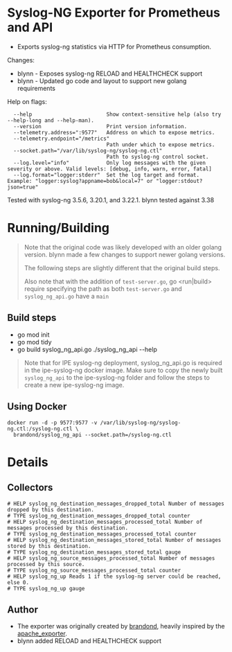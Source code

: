 # Syslog-NG Exporter for Prometheus and API

* Exports syslog-ng statistics via HTTP for Prometheus consumption.

Changes:
* blynn - Exposes syslog-ng RELOAD and HEALTHCHECK support
* blynn - Updated go code and layout to support new golang requirements

Help on flags:

```
  --help                        Show context-sensitive help (also try --help-long and --help-man).
  --version                     Print version information.
  --telemetry.address=":9577"   Address on which to expose metrics.
  --telemetry.endpoint="/metrics"
                                Path under which to expose metrics.
  --socket.path="/var/lib/syslog-ng/syslog-ng.ctl"
                                Path to syslog-ng control socket.
  --log.level="info"            Only log messages with the given severity or above. Valid levels: [debug, info, warn, error, fatal]
  --log.format="logger:stderr"  Set the log target and format. Example: "logger:syslog?appname=bob&local=7" or "logger:stdout?json=true"
```

Tested with syslog-ng 3.5.6, 3.20.1, and 3.22.1.
blynn tested against 3.38

# Running/Building
> Note that the original code was likely developed with an older golang version. blynn made a few changes to
> support newer golang versions.
>
> The following steps are slightly different that the original build steps.
> 
> Also note that with the addition of `test-server.go`, go <run|build> require specifying the path as both 
> `test-server.go` and `syslog_ng_api.go` have a `main`

## Build steps
* go mod init
* go mod tidy
* go build syslog_ng_api.go
./syslog_ng_api --help

> Note that for IPE syslog-ng deployment, syslog_ng_api.go is required in the ipe-syslog-ng docker image.
> Make sure to copy the newly built `syslog_ng_api` to the ipe-syslog-ng folder and follow the steps to 
> create a new ipe-syslog-ng image.


## Using Docker
```
docker run -d -p 9577:9577 -v /var/lib/syslog-ng/syslog-ng.ctl:/syslog-ng.ctl \
  brandond/syslog_ng_api --socket.path=/syslog-ng.ctl
```


# Details

## Collectors

```
# HELP syslog_ng_destination_messages_dropped_total Number of messages dropped by this destination.
# TYPE syslog_ng_destination_messages_dropped_total counter
# HELP syslog_ng_destination_messages_processed_total Number of messages processed by this destination.
# TYPE syslog_ng_destination_messages_processed_total counter
# HELP syslog_ng_destination_messages_stored_total Number of messages stored by this destination.
# TYPE syslog_ng_destination_messages_stored_total gauge
# HELP syslog_ng_source_messages_processed_total Number of messages processed by this source.
# TYPE syslog_ng_source_messages_processed_total counter
# HELP syslog_ng_up Reads 1 if the syslog-ng server could be reached, else 0.
# TYPE syslog_ng_up gauge
```

## Author

* The exporter was originally created by [brandond](https://github.com/brandond), heavily inspired by the [apache_exporter](https://github.com/Lusitaniae/apache_exporter/).
* blynn added RELOAD and HEALTHCHECK support
